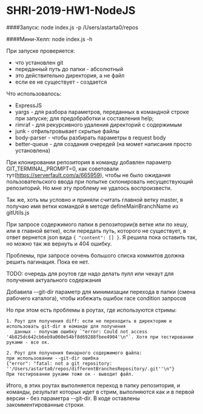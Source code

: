 # SHRI-2019-HW1-NodeJS

####Запуск:
    node index.js -p /Users/astarta0/repos
    
####Мини-Хелп:
    node index.js -h
    
При запуске проверяется:
- что установлен git
- переданный путь до папки - абсолютный
- это действительно директория, а не файл
- если ее не существует - создается

Что использовалось:
- ExpressJS
- yargs - для разбора параметров, переданных в командной строке при запуске; для предобработки и составления help;
- rimraf - для рекурсивного удаления директорий с содержимым
- junk - отфильтровывает скрытые файлы
- body-parser - чтобы разбирать параметры в request body
- better-queue - для создания очередей (на момет написания просто установлена)

При клонировании репозитория в команду добавлен параметр GIT_TERMINAL_PROMPT=0,
как советовали тут(https://serverfault.com/a/665959), чтобы не было ожидания пользовательского ввода при попытке склонировать несуществующий репозиторий.
Но мне эту проблему не удалось воспроизвести.

Так же, хоть мы условно и приняли считать главной ветку master, я получаю имя ветки командой в методе defineMainBranchName из gitUtils.js

При запросе содержимого папки в репозитории(в ветке или по хешу, или в главной ветке), если передать путь, которого не существует, 
в ответ вернется json вида `{ "content": [] }`. Я решила пока оставить так, но можно так же вернуть и 404 ошибку.

Проблемы, при запросе оочень большого списка коммитов должна решить пагинация. Пока ее нет.

TODO: очередь для роутов где надо делать пулл или чекаут для получения актуального содержания

Добавила --git-dir параметр для минимизации перехода в папки (смена рабочего каталога), чтобы избежать ошибок race condition запросов

Но при этом есть проблемы в роутах, где используются стримы:

    1. Роут для получения diff: если не переходить в директорию и использовать git-dir в команде для получения
       данных - получаю ошибку `"error: Could not access '4b825dc642cb6eb9a060e54bf8d69288fbee4904'\n"`. Хотя при тестировании руками - все ок.

    2. Poут для получения бинарного содержимого файла:
    при использовании --git-dir ошибка
    {"error": "fatal: not a git repository: ''/Users/astarta0/repos/differentBranchesRepository/.git''\n"}
    При тестировании руками тоже ок - выводит файл.
Итого, в этих роутах выполняется переход в папку репозитория, и команды, результат которых идет в стрим, выполняются
как и в первой версии - без параметра --git-dir.  В коде оставлены закомментированные строки.
